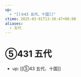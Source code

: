 ```yaml
---
up:
  - "[[⑤43 五代、十国]]"
ctime: 2025-03-01T13:30:47+08:00
aliases:
  - 五代
---
```


# ⑤431 五代

- up: [[⑤43 五代、十国]]
